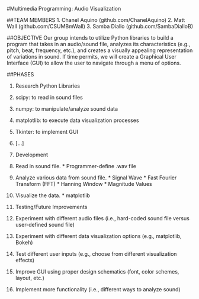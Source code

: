 #Multimedia Programming: Audio Visualization

##TEAM MEMBERS 
	1. Chanel Aquino (github.com/ChanelAquino)
	2. Matt Wall (github.com/CSUMBmWall)
	3. Samba Diallo (github.com/SambaDialloB)

##OBJECTIVE 
Our group intends to utilize Python libraries to build a program that takes in an audio/sound file, analyzes its characteristics (e.g., pitch, beat, frequency, etc.), and creates a visually appealing representation of variations in sound. If time permits, we will create a Graphical User Interface (GUI) to allow the user to navigate through a menu of options.

##PHASES
1.  Research Python Libraries
  1.  scipy: to read in sound files
  2.  numpy: to manipulate/analyze sound data
  3.  matplotlib: to execute data visualization processes
  4.  Tkinter: to implement GUI
  5.  [...]

2.  Development
  1.  Read in sound file.
    * Programmer-define .wav file
  2.  Analyze various data from sound file.
    * Signal Wave
    * Fast Fourier Transform (FFT)
    * Hanning Window
    * Magnitude Values
  3.  Visualize the data.
    * matplotlib

3.  Testing/Future Improvements
  1.  Experiment with different audio files (i.e., hard-coded sound file versus user-defined sound file)
  2.  Experiment with different data visualization options (e.g., matplotlib, Bokeh)
  3.  Test different user inputs (e.g., choose from different visualization effects)
  4.  Improve GUI using proper design schematics (font, color schemes, layout, etc.)
  5.  Implement more functionality (i.e., different ways to analyze sound)

